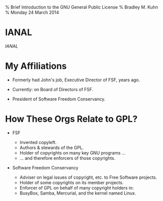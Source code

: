 % Brief Introduction to the GNU General Public License
% Bradley M. Kuhn
% Monday 24 March 2014

# IANAL

<cite>IANAL</cite>

# My Affiliations

+ Formerly had John's job, Executive Director of FSF, years ago.

+ Currently: on Board of Directors of FSF.

+ President of Software Freedom Conservancy.

# How These Orgs Relate to GPL?

+ FSF
    + Invented copyleft.
    + Authors &amp; stewards of the GPL.
    + Holder of copyrights on many key GNU programs &hellip;
    + &hellip; and therefore enforcers of those copyrights.

+ Software Freedom Conservancy
    + Adviser on legal issues of copyright, etc. to Free Software projects.
    + Holder of some copyrights on its member projects.
    + Enforcer of GPL on behalf of many copyright holders in:
    + BusyBox, Samba, Mercurial, and the kernel named Linux.
